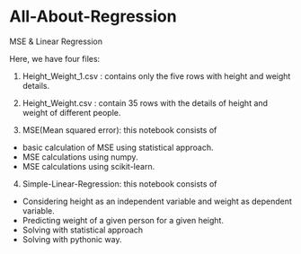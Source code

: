 # All-About-Regression
MSE & Linear Regression

Here, we have four files:

1) Height_Weight_1.csv : contains only the five rows with height and weight details.

2) Height_Weight.csv : contain 35 rows with the details of height and weight of different people.

3) MSE(Mean squared error): this notebook consists of 
 * basic calculation of MSE using statistical approach.
 * MSE calculations using numpy.
 * MSE calculations using scikit-learn.

4) Simple-Linear-Regression: this notebook consists of
 * Considering height as an independent variable and weight as dependent variable.
 * Predicting weight of a given person for a given height.
 * Solving with statistical approach
 * Solving with pythonic way.
 
